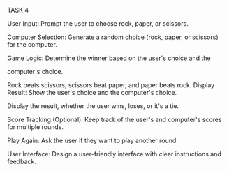 TASK 4

User Input: Prompt the user to choose rock, paper, or scissors.

Computer Selection: Generate a random choice (rock, paper, or scissors) for
the computer.

Game Logic: Determine the winner based on the user's choice and the

computer's choice.

Rock beats scissors, scissors beat paper, and paper beats rock.
Display Result: Show the user's choice and the computer's choice.

Display the result, whether the user wins, loses, or it's a tie.

Score Tracking (Optional): Keep track of the user's and computer's scores for
multiple rounds.

Play Again: Ask the user if they want to play another round.

User Interface: Design a user-friendly interface with clear instructions and
feedback.
